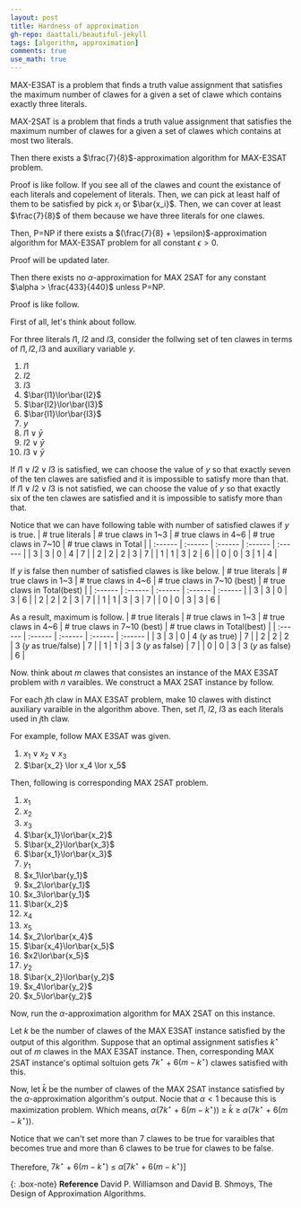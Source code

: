 ```yaml
---
layout: post
title: Hardness of approximation
gh-repo: daattali/beautiful-jekyll
tags: [algorithm, approximation]
comments: true
use_math: true
---
```


MAX-E3SAT is a problem that finds a truth value assignment that satisfies the maximum number of clawes for a given a set of clawe which contains exactly three literals.

MAX-2SAT is a problem that finds a truth value assignment that satisfies the maximum number of clawes for a given a set of clawes which contains at most two literals.

Then there exists a $\frac{7}{8}$-approximation algorithm for MAX-E3SAT problem.

Proof is like follow.
If you see all of the clawes and count the existance of each literals and copelement of literals.
Then, we can pick at least half of them to be satisfied by pick $x_i$ or $\bar{x_i}$.
Then, we can cover at least $\frac{7}{8}$ of them because we have three literals for one clawes.

Then, P=NP if there exists a $(\frac{7}{8} + \epsilon)$-approximation algorithm for MAX-E3SAT problem for all constant $\epsilon > 0$.

Proof will be updated later.

Then there exists no $\alpha$-approximation for MAX 2SAT for any constant $\alpha > \frac{433}{440}$ unless P=NP.

Proof is like follow.

First of all, let's think about follow.

For three literals $l1$, $l2$ and $l3$, consider the follwing set of ten clawes in terms of $l1, l2, l3$ and auxiliary variable $y$.

1.  $l1$
2.  $l2$
3.  $l3$
4.  $\bar{l1}\lor\bar{l2}$
5.  $\bar{l2}\lor\bar{l3}$
6.  $\bar{l1}\lor\bar{l3}$
7.  $y$
8.  $l1\lor\bar{y}$
9.  $l2\lor\bar{y}$
10. $l3\lor\bar{y}$

If $l1 \lor l2 \lor l3$ is satisfied, we can choose the value of $y$ so that exactly seven of the ten clawes are satisfied and it is impossible to satisfy more than that.
If $l1 \lor l2 \lor l3$ is not satisfied, we can choose the value of $y$ so that exactly six of the ten clawes are satisfied and it is impossible to satisfy more than that.

Notice that we can have following table with number of satisfied clawes if $y$ is true.
| # true literals   | # true claws in 1~3   | # true claws in 4~6   | # true claws in 7~10          | # true claws in Total       |
| :------           | :------               | :------               | :------                       | :------                     |
| 3                 | 3                     | 0                     | 4                             | 7                           |
| 2                 | 2                     | 2                     | 3                             | 7                           |
| 1                 | 1                     | 3                     | 2                             | 6                           |
| 0                 | 0                     | 3                     | 1                             | 4                           |

If $y$ is false then number of satisfied clawes is like below.
| # true literals   | # true claws in 1~3   | # true claws in 4~6   | # true claws in 7~10 (best)   | # true claws in Total(best) |
| :------           | :------               | :------               | :------                       | :------                     |
| 3                 | 3                     | 0                     | 3                             | 6                           |
| 2                 | 2                     | 2                     | 3                             | 7                           |
| 1                 | 1                     | 3                     | 3                             | 7                           |
| 0                 | 0                     | 3                     | 3                             | 6                           |

As a result, maximum is follow.
| # true literals   | # true claws in 1~3   | # true claws in 4~6   | # true claws in 7~10 (best)   | # true claws in Total(best) |
| :------           | :------               | :------               | :------                       | :------                     |
| 3                 | 3                     | 0                     | 4 ($y$ as true)               | 7                           |
| 2                 | 2                     | 2                     | 3 ($y$ as true/false)         | 7                           |
| 1                 | 1                     | 3                     | 3 ($y$ as false)              | 7                           |
| 0                 | 0                     | 3                     | 3 ($y$ as false)              | 6                           |

Now. think about $m$ clawes that consistes an instance of the MAX E3SAT problem with $n$ varaibles.
We construct a MAX 2SAT instance by follow.

For each $j$th claw in MAX E3SAT problem, make 10 clawes with distinct auxiliary varaible in the algorithm above.
Then, set $l1$, $l2$, $l3$ as each literals used in $j$th claw.

For example, follow MAX E3SAT was given.

1. $x_1 \lor x_2 \lor x_3$
2. $\bar{x_2} \lor x_4 \lor x_5$

Then, following is corresponding MAX 2SAT problem.

1.  $x_1$
2.  $x_2$
3.  $x_3$
4.  $\bar{x_1}\lor\bar{x_2}$
5.  $\bar{x_2}\lor\bar{x_3}$
6.  $\bar{x_1}\lor\bar{x_3}$
7.  $y_1$
8.  $x_1\lor\bar{y_1}$
9.  $x_2\lor\bar{y_1}$
10. $x_3\lor\bar{y_1}$
11. $\bar{x_2}$
12. $x_4$
13. $x_5$
14. $x_2\lor\bar{x_4}$
15. $\bar{x_4}\lor\bar{x_5}$
16. $x2\lor\bar{x_5}$
17. $y_2$
18. $\bar{x_2}\lor\bar{y_2}$
19. $x_4\lor\bar{y_2}$
20. $x_5\lor\bar{y_2}$

Now, run the $\alpha$-approximation algorithm for MAX 2SAT on this instance.

Let $k$ be the number of clawes of the MAX E3SAT instance satisfied by the output of this algorithm.
Suppose that an optimal assignment satisfies $k^{\star}$ out of $m$ clawes in the MAX E3SAT instance.
Then, corresponding MAX 2SAT instance's optimal soltuion gets $7k^{\star}$ $+$ $6(m - k^{\star})$ clawes satisfied with this.

Now, let $\bar{k}$ be the number of clawes of the MAX 2SAT instance satisfied by the $\alpha$-approximation algorithm's output.
Nocie that $\alpha < 1$ because this is maximization problem.
Which means, $\alpha(7k^{\star}$ $+$ $6(m - k^{\star}))$ $\ge$ $\bar{k}$ $\ge$ $\alpha(7k^{\star}$ $+$ $6(m - k^{\star}))$.

Notice that we can't set more than $7$ clawes to be true for varaibles that becomes true and more than $6$ clawes to be true for clawes to be false.

Therefore, $7k^{\star}$ $+$ $6(m - k^{\star})$ $\le$ $\alpha[7k^{\star} + 6(m - k^{\star})]$


{: .box-note}
**Reference** David P. Williamson and David B. Shmoys, The Design of Approximation Algorithms.
